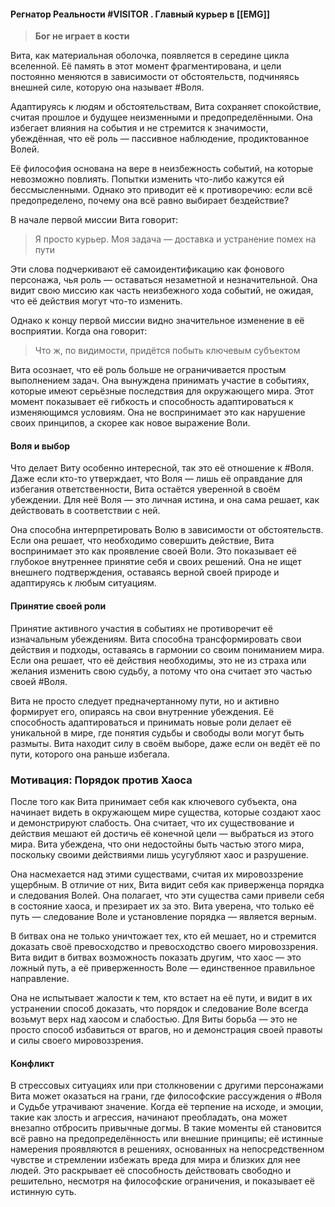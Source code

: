 
#### Регнатор Реальности #VISITOR . Главный курьер в [[EMG]]

> **Бог не играет в кости**

Вита, как материальная оболочка, появляется в середине цикла вселенной. Её память в этот момент фрагментирована, и цели постоянно меняются в зависимости от обстоятельств, подчиняясь внешней силе, которую она называет #Воля. 

Адаптируясь к людям и обстоятельствам, Вита сохраняет спокойствие, считая прошлое и будущее неизменными и предопределёнными. Она избегает влияния на события и не стремится к значимости, убеждённая, что её роль — пассивное наблюдение, продиктованное Волей.

Её философия основана на вере в неизбежность событий, на которые невозможно повлиять. Попытки изменить что-либо кажутся ей бессмысленными. Однако это приводит её к противоречию: если всё предопределено, почему она всё равно выбирает бездействие?

В начале первой миссии Вита говорит:

>Я просто курьер. Моя задача — доставка и устранение помех на пути

Эти слова подчеркивают её самоидентификацию как фонового персонажа, чья роль — оставаться незаметной и незначительной. Она видит свою миссию как часть неизбежного хода событий, не ожидая, что её действия могут что-то изменить.

Однако к концу первой миссии видно значительное изменение в её восприятии. Когда она говорит: 

>Что ж, по видимости, придётся побыть ключевым субъектом

Вита осознает, что её роль больше не ограничивается простым выполнением задач. Она вынуждена принимать участие в событиях, которые имеют серьёзные последствия для окружающего мира. Этот момент показывает её гибкость и способность адаптироваться к изменяющимся условиям. Она не воспринимает это как нарушение своих принципов, а скорее как новое выражение Воли.

#### Воля и выбор

Что делает Виту особенно интересной, так это её отношение к #Воля.  Даже если кто-то утверждает, что Воля — лишь её оправдание для избегания ответственности, Вита остаётся уверенной в своём убеждении. Для неё Воля — это личная истина, и она сама решает, как действовать в соответствии с ней.

Она способна интерпретировать Волю в зависимости от обстоятельств. Если она решает, что необходимо совершить действие, Вита воспринимает это как проявление своей Воли. Это показывает её глубокое внутреннее принятие себя и своих решений. Она не ищет внешнего подтверждения, оставаясь верной своей природе и адаптируясь к любым ситуациям.

#### Принятие своей роли

Принятие активного участия в событиях не противоречит её изначальным убеждениям. Вита способна трансформировать свои действия и подходы, оставаясь в гармонии со своим пониманием мира. Если она решает, что её действия необходимы, это не из страха или желания изменить свою судьбу, а потому что она считает это частью своей #Воля.

Вита не просто следует предначертанному пути, но и активно формирует его, опираясь на свои внутренние убеждения. Её способность адаптироваться и принимать новые роли делает её уникальной в мире, где понятия судьбы и свободы воли могут быть размыты. Вита находит силу в своём выборе, даже если он ведёт её по пути, которого она раньше избегала.

### Мотивация: Порядок против Хаоса

После того как Вита принимает себя как ключевого субъекта, она начинает видеть в окружающем мире существа, которые создают хаос и демонстрируют слабость. Она считает, что их существование и действия мешают ей достичь её конечной цели — выбраться из этого мира. Вита убеждена, что они недостойны быть частью этого мира, поскольку своими действиями лишь усугубляют хаос и разрушение.

Она насмехается над этими существами, считая их мировоззрение ущербным. В отличие от них, Вита видит себя как приверженца порядка и следования Волей. Она полагает, что эти существа сами привели себя в состояние хаоса, и презирает их за это. Вита уверена, что только её путь — следование Воле и установление порядка — является верным.

В битвах она не только уничтожает тех, кто ей мешает, но и стремится доказать своё превосходство и превосходство своего мировоззрения. Вита видит в битвах возможность показать другим, что хаос — это ложный путь, а её приверженность Воле — единственное правильное направление.

Она не испытывает жалости к тем, кто встает на её пути, и видит в их устранении способ доказать, что порядок и следование Воле всегда возьмут верх над хаосом и слабостью. Для Виты борьба — это не просто способ избавиться от врагов, но и демонстрация своей правоты и силы своего мировоззрения.

#### Конфликт

В стрессовых ситуациях или при столкновении с другими персонажами Вита может оказаться на грани, где философские рассуждения о #Воля и Судьбе утрачивают значение. Когда её терпение на исходе, и эмоции, такие как злость и агрессия, начинают преобладать, она может внезапно отбросить привычные догмы. В такие моменты ей становится всё равно на предопределённость или внешние принципы; её истинные намерения проявляются в решениях, основанных на непосредственном чувстве и стремлении избежать вреда для мира и близких для нее людей. Это раскрывает её способность действовать свободно и решительно, несмотря на философские ограничения, и показывает её истинную суть.